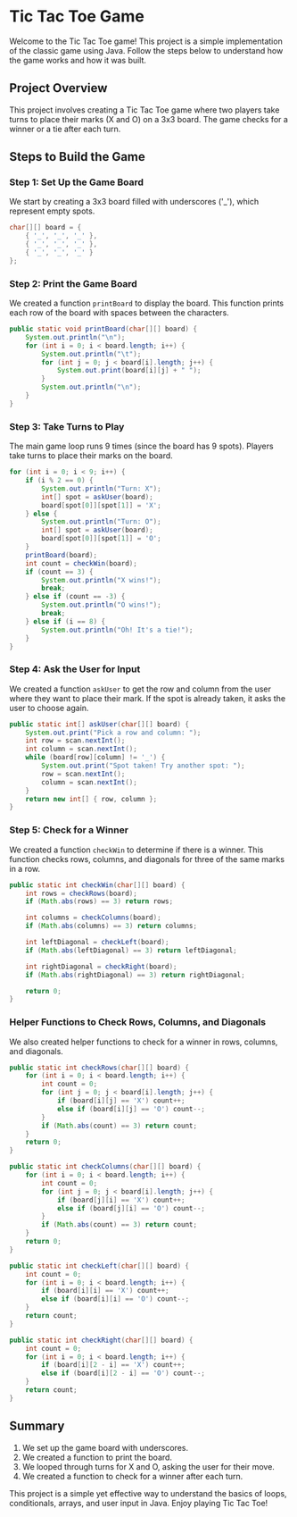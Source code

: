 # Tic Tac Toe Game

Welcome to the Tic Tac Toe game! This project is a simple implementation of the classic game using Java. Follow the steps below to understand how the game works and how it was built.

## Project Overview

This project involves creating a Tic Tac Toe game where two players take turns to place their marks (X and O) on a 3x3 board. The game checks for a winner or a tie after each turn.

## Steps to Build the Game

### Step 1: Set Up the Game Board

We start by creating a 3x3 board filled with underscores ('_'), which represent empty spots.

```java
char[][] board = {
    { '_', '_', '_' },
    { '_', '_', '_' },
    { '_', '_', '_' }
};
```

### Step 2: Print the Game Board

We created a function `printBoard` to display the board. This function prints each row of the board with spaces between the characters.

```java
public static void printBoard(char[][] board) {
    System.out.println("\n");
    for (int i = 0; i < board.length; i++) {
        System.out.println("\t");
        for (int j = 0; j < board[i].length; j++) {
            System.out.print(board[i][j] + " ");
        }
        System.out.println("\n");
    }
}
```

### Step 3: Take Turns to Play

The main game loop runs 9 times (since the board has 9 spots). Players take turns to place their marks on the board.

```java
for (int i = 0; i < 9; i++) {
    if (i % 2 == 0) {
        System.out.println("Turn: X");
        int[] spot = askUser(board);
        board[spot[0]][spot[1]] = 'X';
    } else {
        System.out.println("Turn: O");
        int[] spot = askUser(board);
        board[spot[0]][spot[1]] = 'O';
    }
    printBoard(board);
    int count = checkWin(board);
    if (count == 3) {
        System.out.println("X wins!");
        break;
    } else if (count == -3) {
        System.out.println("O wins!");
        break;
    } else if (i == 8) {
        System.out.println("Oh! It's a tie!");
    }
}
```

### Step 4: Ask the User for Input

We created a function `askUser` to get the row and column from the user where they want to place their mark. If the spot is already taken, it asks the user to choose again.

```java
public static int[] askUser(char[][] board) {
    System.out.print("Pick a row and column: ");
    int row = scan.nextInt();
    int column = scan.nextInt();
    while (board[row][column] != '_') {
        System.out.print("Spot taken! Try another spot: ");
        row = scan.nextInt();
        column = scan.nextInt();
    }
    return new int[] { row, column };
}
```

### Step 5: Check for a Winner

We created a function `checkWin` to determine if there is a winner. This function checks rows, columns, and diagonals for three of the same marks in a row.

```java
public static int checkWin(char[][] board) {
    int rows = checkRows(board);
    if (Math.abs(rows) == 3) return rows;

    int columns = checkColumns(board);
    if (Math.abs(columns) == 3) return columns;

    int leftDiagonal = checkLeft(board);
    if (Math.abs(leftDiagonal) == 3) return leftDiagonal;

    int rightDiagonal = checkRight(board);
    if (Math.abs(rightDiagonal) == 3) return rightDiagonal;

    return 0;
}
```

### Helper Functions to Check Rows, Columns, and Diagonals

We also created helper functions to check for a winner in rows, columns, and diagonals.

```java
public static int checkRows(char[][] board) {
    for (int i = 0; i < board.length; i++) {
        int count = 0;
        for (int j = 0; j < board[i].length; j++) {
            if (board[i][j] == 'X') count++;
            else if (board[i][j] == 'O') count--;
        }
        if (Math.abs(count) == 3) return count;
    }
    return 0;
}

public static int checkColumns(char[][] board) {
    for (int i = 0; i < board.length; i++) {
        int count = 0;
        for (int j = 0; j < board[i].length; j++) {
            if (board[j][i] == 'X') count++;
            else if (board[j][i] == 'O') count--;
        }
        if (Math.abs(count) == 3) return count;
    }
    return 0;
}

public static int checkLeft(char[][] board) {
    int count = 0;
    for (int i = 0; i < board.length; i++) {
        if (board[i][i] == 'X') count++;
        else if (board[i][i] == 'O') count--;
    }
    return count;
}

public static int checkRight(char[][] board) {
    int count = 0;
    for (int i = 0; i < board.length; i++) {
        if (board[i][2 - i] == 'X') count++;
        else if (board[i][2 - i] == 'O') count--;
    }
    return count;
}
```

## Summary

1. We set up the game board with underscores.
2. We created a function to print the board.
3. We looped through turns for X and O, asking the user for their move.
4. We created a function to check for a winner after each turn.

This project is a simple yet effective way to understand the basics of loops, conditionals, arrays, and user input in Java. Enjoy playing Tic Tac Toe!